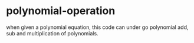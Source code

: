 # polynomial-operation

when given a polynomial equation, this code can under go polynomial add, sub and multiplication of polynomials.
